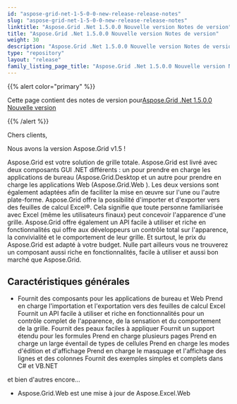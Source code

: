 ```yaml
---
id: "aspose-grid-net-1-5-0-0-new-release-release-notes"
slug: "aspose-grid-net-1-5-0-0-new-release-release-notes"
linktitle: "Aspose.Grid .Net 1.5.0.0 Nouvelle version Notes de version"
title: "Aspose.Grid .Net 1.5.0.0 Nouvelle version Notes de version"
weight: 30
description: "Aspose.Grid .Net 1.5.0.0 Nouvelle version Notes de version – the latest updates and fixes."
type: "repository"
layout: "release"
family_listing_page_title: "Aspose.Grid .Net 1.5.0.0 Nouvelle version Notes de version"
---
```

{{% alert color="primary" %}} 

 Cette page contient des notes de version pour[Aspose.Grid .Net 1.5.0.0 Nouvelle version](https://releases.aspose.com/cells/net/new-releases/aspose.grid-.net-1.5.0.0-new-release/)

{{% /alert %}} 

 Chers clients,

 Nous avons la version Aspose.Grid v1.5 !

Aspose.Grid 
 est votre solution de grille totale. Aspose.Grid est livré avec deux composants GUI .NET différents : un pour prendre en charge les applications de bureau (Aspose.Grid.Desktop
 et un autre pour prendre en charge les applications Web (Aspose.Grid.Web
 ). Les deux versions sont également adaptées afin de faciliter la mise en œuvre sur l'une ou l'autre plate-forme. Aspose.Grid offre la possibilité d'importer et d'exporter vers des feuilles de calcul Excel®. Cela signifie que toute personne familiarisée avec Excel (même les utilisateurs finaux) peut concevoir l'apparence d'une grille. Aspose.Grid offre également un API facile à utiliser et riche en fonctionnalités qui offre aux développeurs un contrôle total sur l'apparence, la convivialité et le comportement de leur grille. Et surtout, le prix du Aspose.Grid est adapté à votre budget. Nulle part ailleurs vous ne trouverez un composant aussi riche en fonctionnalités, facile à utiliser et aussi bon marché que Aspose.Grid.
## **Caractéristiques générales**
- Fournit des composants pour les applications de bureau et Web
 Prend en charge l'importation et l'exportation vers des feuilles de calcul Excel
 Fournit un API facile à utiliser et riche en fonctionnalités pour un contrôle complet de l'apparence, de la sensation et du comportement de la grille.
 Fournit des peaux faciles à appliquer
Fournit un support étendu pour les formules
 Prend en charge plusieurs pages
 Prend en charge un large éventail de types de cellules
 Prend en charge les modes d'édition et d'affichage
 Prend en charge le masquage et l'affichage des lignes et des colonnes
 Fournit des exemples simples et complets dans C# et VB.NET

 et bien d'autres encore...



- Aspose.Grid.Web est une mise à jour de Aspose.Excel.Web
